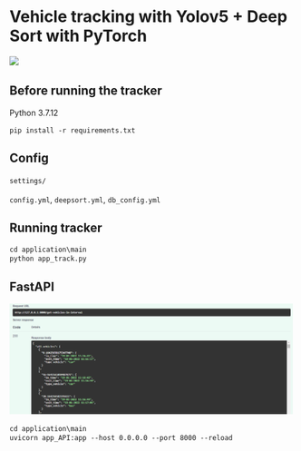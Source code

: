 # Vehicle tracking with Yolov5 + Deep Sort with PyTorch

<p>
<img src="videos/example2.gif" width="500"/>
</p>


## Before running the tracker

Python 3.7.12 

```
pip install -r requirements.txt
```

    
## Config

`settings/`
<br></br>
`config.yml`, `deepsort.yml`, `db_config.yml`

## Running tracker

```
cd application\main
python app_track.py
```

## FastAPI
<p>
<img src="videos/fastapi2.PNG" width="500"/>
</p>

```
cd application\main
uvicorn app_API:app --host 0.0.0.0 --port 8000 --reload

```
